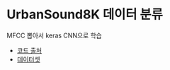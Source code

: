 # UrbanSound8K 데이터 분류
MFCC 뽑아서 keras CNN으로 학습

* [코드 출처](https://github.com/mikesmales/Udacity-ML-Capstone)
* [데이터셋](https://www.kaggle.com/chrisfilo/urbansound8k)